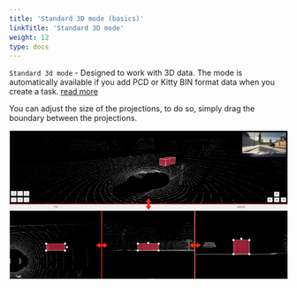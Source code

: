```yaml
---
title: 'Standard 3D mode (basics)'
linkTitle: 'Standard 3D mode'
weight: 12
type: docs
---
```


`Standard 3d mode` - Designed to work with 3D data.
The mode is automatically available if you add PCD or Kitty BIN format data when you create a task.
[read more](/manual/basics/creating_an_annotation_task/)

You can adjust the size of the projections, to do so, simply drag the boundary between the projections.

![](/images/image215_carla_town3.jpg)

